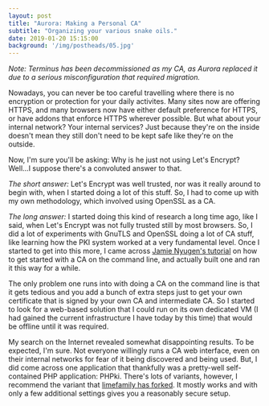 ```yaml
---
layout: post
title: "Aurora: Making a Personal CA"
subtitle: "Organizing your various snake oils."
date: 2019-01-20 15:15:00
background: '/img/postheads/05.jpg'
---
```


*Note: Terminus has been decommissioned as my CA, as Aurora replaced it due to a serious misconfiguration that required migration.*

Nowadays, you can never be too careful travelling where there is no encryption or protection for your daily activites. Many sites now are offering HTTPS, and many browsers now have either default preference for HTTPS, or have addons that enforce HTTPS wherever possible. But what about your internal network? Your internal services? Just because they're on the inside doesn't mean they still don't need to be kept safe like they're on the outside.

Now, I'm sure you'll be asking: Why is he just not using Let's Encrypt? Well...I suppose there's a convoluted answer to that.

*The short answer:* Let's Encrypt was well trusted, nor was it really around to begin with, when I started doing a lot of this stuff. So, I had to come up with my own methodology, which involved using OpenSSL as a CA.

*The long answer:* I started doing this kind of research a long time ago, like I said, when Let's Encrypt was not fully trusted still by most browsers. So, I did a lot of experiments with GnuTLS and OpenSSL doing a lot of CA stuff, like learning how the PKI system worked at a very fundamental level. Once I started to get into this more, I came across [Jamie Nyugen's tutorial](https://jamielinux.com/docs/openssl-certificate-authority/) on how to get started with a CA on the command line, and actually built one and ran it this way for a while.

The only problem one runs into with doing a CA on the command line is that it gets tedious and you add a bunch of extra steps just to get your own certificate that is signed by your own CA and intermediate CA. So I started to look for a web-based solution that I could run on its own dedicated VM (I had gained the current infrastructure I have today by this time) that would be offline until it was required.

My search on the Internet revealed somewhat disappointing results. To be expected, I'm sure. Not everyone willingly runs a CA web interface, even on their internal networks for fear of it being discovered and being used. But, I did come across one application that thankfully was a pretty-well self-contained PHP application: PHPki. There's lots of variants, however, I recommend the variant that [limefamily has forked](https://github.com/limefamily/PHPki-Digital-Certificate-Authority). It mostly works and with only a few additional settings gives you a reasonably secure setup.
